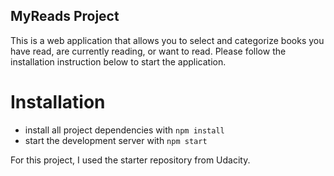 ## MyReads Project

This is a web application that allows you to select and categorize books you have read, are currently reading, or want to read. Please follow the installation instruction below to start the application.


# Installation

* install all project dependencies with `npm install`
* start the development server with `npm start`


For this project, I used the starter repository from Udacity.